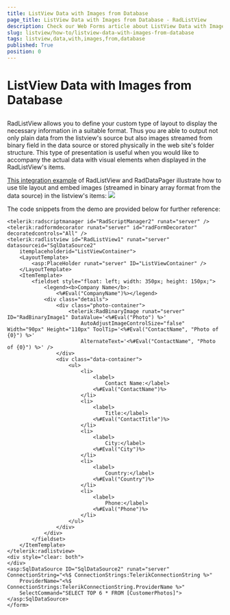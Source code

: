 ```yaml
---
title: ListView Data with Images from Database
page_title: ListView Data with Images from Database - RadListView
description: Check our Web Forms article about ListView Data with Images from Database.
slug: listview/how-to/listview-data-with-images-from-database
tags: listview,data,with,images,from,database
published: True
position: 0
---
```


# ListView Data with Images from Database



##  

RadListView allows you to define your custom type of layout to display the necessary information in a suitable format. Thus you are able to output not only plain data from the listview's source but also images streamed from binary field in the data source or stored physically in the web site's folder structure. This type of presentation is useful when you would like to accompany the actual data with visual elements when displayed in the RadListView's items.

[This integration example](https://demos.telerik.com/aspnet-ajax/binaryimage/examples/default/defaultcs.aspx?product=listview) of RadListView and RadDataPager illustrate how to use tile layout and embed images (streamed in binary array format from the data source) in the listview's items:
![](images/listview_radbinaryimage.PNG)

The code snippets from the demo are provided below for further reference:

````ASP.NET
<telerik:radscriptmanager id="RadScriptManager2" runat="server" />
<telerik:radformdecorator runat="server" id="radFormDecorator" decoratedcontrols="All" />
<telerik:radlistview id="RadListView1" runat="server" datasourceid="SqlDataSource2"
    itemplaceholderid="ListViewContainer">
    <LayoutTemplate>
        <asp:PlaceHolder runat="server" ID="ListViewContainer" />
    </LayoutTemplate>
    <ItemTemplate>
        <fieldset style="float: left; width: 350px; height: 150px;">
            <legend><b>Company Name</b>:
                <%#Eval("CompanyName")%></legend>
            <div class="details">
                <div class="photo-container">
                    <telerik:RadBinaryImage runat="server" ID="RadBinaryImage1" DataValue='<%#Eval("Photo") %>'
                        AutoAdjustImageControlSize="false" Width="90px" Height="110px" ToolTip='<%#Eval("ContactName", "Photo of {0}") %>'
                        AlternateText='<%#Eval("ContactName", "Photo of {0}") %>' />
                </div>
                <div class="data-container">
                    <ul>
                        <li>
                            <label>
                                Contact Name:</label>
                            <%#Eval("ContactName")%>
                        </li>
                        <li>
                            <label>
                                Title:</label>
                            <%#Eval("ContactTitle")%>
                        </li>
                        <li>
                            <label>
                                City:</label>
                            <%#Eval("City")%>
                        </li>
                        <li>
                            <label>
                                Country:</label>
                            <%#Eval("Country")%>
                        </li>
                        <li>
                            <label>
                                Phone:</label>
                            <%#Eval("Phone")%>
                        </li>
                    </ul>
                </div>
            </div>
        </fieldset>
    </ItemTemplate>
</telerik:radlistview>
<div style="clear: both">
</div>
<asp:SqlDataSource ID="SqlDataSource2" runat="server" ConnectionString="<%$ ConnectionStrings:TelerikConnectionString %>"
    ProviderName="<%$ ConnectionStrings:TelerikConnectionString.ProviderName %>"
    SelectCommand="SELECT TOP 6 * FROM [CustomerPhotos]"></asp:SqlDataSource>
</form>
````

  
